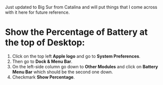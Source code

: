 Just updated to Big Sur from Catalina and will put things that I come across with it here for future reference.

# Show the Percentage of Battery at the top of Desktop:
1. Click on the top left **Apple logo** and go to **System Preferences**.
2. Then go to **Dock & Menu Bar**.
3. On the left-side column go down to **Other Modules** and click on **Battery Menu Bar** which should be the second one down.
4. Checkmark **Show Percentage**.
